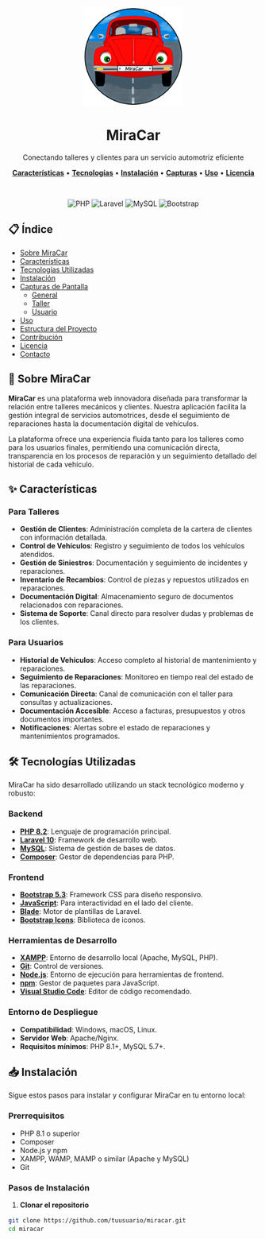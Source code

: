 <div align="center">
  <img src="public/galeria/logo.png" alt="MiraCar Logo" width="200" height="200">
  <h1>MiraCar</h1>
  <p>Conectando talleres y clientes para un servicio automotriz eficiente</p>
  
  <p>
    <a href="#características"><strong>Características</strong></a> •
    <a href="#tecnologías-utilizadas"><strong>Tecnologías</strong></a> •
    <a href="#instalación"><strong>Instalación</strong></a> •
    <a href="#capturas-de-pantalla"><strong>Capturas</strong></a> •
    <a href="#uso"><strong>Uso</strong></a> •
    <a href="#licencia"><strong>Licencia</strong></a>
  </p>
  
  <br>
  
  <p>
    <img src="https://img.shields.io/badge/PHP-8.2-777BB4?style=for-the-badge&logo=php&logoColor=white" alt="PHP">
    <img src="https://img.shields.io/badge/Laravel-10.x-FF2D20?style=for-the-badge&logo=laravel&logoColor=white" alt="Laravel">
    <img src="https://img.shields.io/badge/MySQL-8.0-4479A1?style=for-the-badge&logo=mysql&logoColor=white" alt="MySQL">
    <img src="https://img.shields.io/badge/Bootstrap-5.3-7952B3?style=for-the-badge&logo=bootstrap&logoColor=white" alt="Bootstrap">
  </p>
</div>

## 📋 Índice

- [Sobre MiraCar](#sobre-miracar)
- [Características](#características)
- [Tecnologías Utilizadas](#tecnologías-utilizadas)
- [Instalación](#instalación)
- [Capturas de Pantalla](#capturas-de-pantalla)
  - [General](#general)
  - [Taller](#taller)
  - [Usuario](#usuario)
- [Uso](#uso)
- [Estructura del Proyecto](#estructura-del-proyecto)
- [Contribución](#contribución)
- [Licencia](#licencia)
- [Contacto](#contacto)

## 🚗 Sobre MiraCar

**MiraCar** es una plataforma web innovadora diseñada para transformar la relación entre talleres mecánicos y clientes. Nuestra aplicación facilita la gestión integral de servicios automotrices, desde el seguimiento de reparaciones hasta la documentación digital de vehículos.

La plataforma ofrece una experiencia fluida tanto para los talleres como para los usuarios finales, permitiendo una comunicación directa, transparencia en los procesos de reparación y un seguimiento detallado del historial de cada vehículo.

## ✨ Características

### Para Talleres

- **Gestión de Clientes**: Administración completa de la cartera de clientes con información detallada.
- **Control de Vehículos**: Registro y seguimiento de todos los vehículos atendidos.
- **Gestión de Siniestros**: Documentación y seguimiento de incidentes y reparaciones.
- **Inventario de Recambios**: Control de piezas y repuestos utilizados en reparaciones.
- **Documentación Digital**: Almacenamiento seguro de documentos relacionados con reparaciones.
- **Sistema de Soporte**: Canal directo para resolver dudas y problemas de los clientes.

### Para Usuarios

- **Historial de Vehículos**: Acceso completo al historial de mantenimiento y reparaciones.
- **Seguimiento de Reparaciones**: Monitoreo en tiempo real del estado de las reparaciones.
- **Comunicación Directa**: Canal de comunicación con el taller para consultas y actualizaciones.
- **Documentación Accesible**: Acceso a facturas, presupuestos y otros documentos importantes.
- **Notificaciones**: Alertas sobre el estado de reparaciones y mantenimientos programados.

## 🛠️ Tecnologías Utilizadas

MiraCar ha sido desarrollado utilizando un stack tecnológico moderno y robusto:

### Backend

- **[PHP 8.2](https://www.php.net/)**: Lenguaje de programación principal.
- **[Laravel 10](https://laravel.com/)**: Framework de desarrollo web.
- **[MySQL](https://www.mysql.com/)**: Sistema de gestión de bases de datos.
- **[Composer](https://getcomposer.org/)**: Gestor de dependencias para PHP.

### Frontend

- **[Bootstrap 5.3](https://getbootstrap.com/)**: Framework CSS para diseño responsivo.
- **[JavaScript](https://developer.mozilla.org/es/docs/Web/JavaScript)**: Para interactividad en el lado del cliente.
- **[Blade](https://laravel.com/docs/10.x/blade)**: Motor de plantillas de Laravel.
- **[Bootstrap Icons](https://icons.getbootstrap.com/)**: Biblioteca de iconos.

### Herramientas de Desarrollo

- **[XAMPP](https://www.apachefriends.org/)**: Entorno de desarrollo local (Apache, MySQL, PHP).
- **[Git](https://git-scm.com/)**: Control de versiones.
- **[Node.js](https://nodejs.org/)**: Entorno de ejecución para herramientas de frontend.
- **[npm](https://www.npmjs.com/)**: Gestor de paquetes para JavaScript.
- **[Visual Studio Code](https://code.visualstudio.com/)**: Editor de código recomendado.

### Entorno de Despliegue

- **Compatibilidad**: Windows, macOS, Linux.
- **Servidor Web**: Apache/Nginx.
- **Requisitos mínimos**: PHP 8.1+, MySQL 5.7+.

## 📥 Instalación

Sigue estos pasos para instalar y configurar MiraCar en tu entorno local:

### Prerrequisitos

- PHP 8.1 o superior
- Composer
- Node.js y npm
- XAMPP, WAMP, MAMP o similar (Apache y MySQL)
- Git

### Pasos de Instalación

1. **Clonar el repositorio**

```bash
git clone https://github.com/tuusuario/miracar.git
cd miracar
